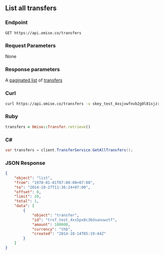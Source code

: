 ## List all transfers

### Endpoint

```
GET https://api.omise.co/transfers
```

### Request Parameters

None

### Response parameters
A [paginated list](/api/pagination) of [transfers](/api/transfers#the-transfer-object)

### Curl

```sh
curl https://api.omise.co/transfers -u skey_test_4xsjvwfnvb2g0l81sjz:
```

### Ruby

```ruby
transfers = Omise::Transfer.retrieve()
```

### C&#35;

```c#
var transfers = client.TransferService.GetAllTransfers();
```

### JSON Response

```json
{
    "object": "list",
    "from": "1970-01-01T07:00:00+07:00",
    "to": "2014-10-27T11:36:24+07:00",
    "offset": 0,
    "limit": 20,
    "total": 1,
    "data": [
        {
            "object": "transfer",
            "id": "trsf_test_4xs5px8c36dsanuwztf",
            "amount": 100000,
            "currency": "thb",
            "created": "2014-10-14T05:19:44Z"
        }
    ]
}
```
